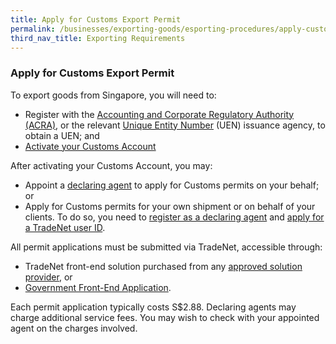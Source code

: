 ```yaml
---
title: Apply for Customs Export Permit
permalink: /businesses/exporting-goods/esporting-procedures/apply-customs-export-permit
third_nav_title: Exporting Requirements
---
```


### Apply for Customs Export Permit

To export goods from Singapore, you will need to:

-   Register with the [Accounting and Corporate Regulatory Authority (ACRA)](http://www.acra.gov.sg/), or the relevant [Unique Entity Number](http://www.uen.gov.sg/) (UEN) issuance agency, to obtain a UEN; and
-   [Activate your Customs Account](https://www.tradenet.gov.sg/TN41EFORM/tds/sp/splogin.do?action=init_acct)

After activating your Customs Account, you may:

-   Appoint a [declaring agent](/businesses/resources/directories-of-service-providers/list-of-local-forwarding-agents) to apply for Customs permits on your behalf; or
-   Apply for Customs permits for your own shipment or on behalf of your clients. To do so, you need to [register as a declaring agent](/businesses/registration-matters/registration-procedures/apply-update-renew-terminate-declaring-agent-account-and-declarant) and [apply for a TradeNet user ID](/about-us/national-single-window/overview/what-you-need-to-know-about-tradenet).

All permit applications must be submitted via TradeNet, accessible through:

-   TradeNet front-end solution purchased from any [approved solution provider](/about-us/national-single-window/overview/tradenet-front-end-solution-providers), or
-   [Government Front-End Application](https://www.tradenet.gov.sg/tradenet/login.portal).

Each permit application typically costs S$2.88. Declaring agents may charge additional service fees. You may wish to check with your appointed agent on the charges involved.
